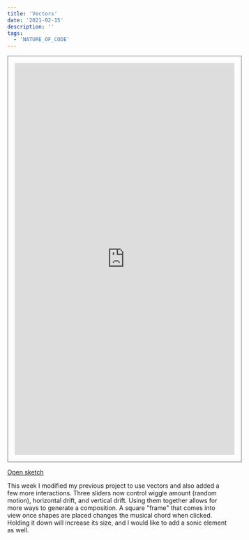 ```yaml
---
title: 'Vectors'
date: '2021-02-15'
description: ''
tags:
  - 'NATURE_OF_CODE'
---
```


<iframe style="padding: 15px; border: 2px solid rgba(0,0,0,0.3)" width="100%" height="900" src="https://editor.p5js.org/ejarzo/embed/EbW92u-za"></iframe>

[Open sketch](https://editor.p5js.org/ejarzo/sketches/EbW92u-za)

This week I modified my previous project to use vectors and also added a few more interactions. Three sliders now control wiggle amount (random motion), horizontal drift, and vertical drift. Using them together allows for more ways to generate a composition. A square "frame" that comes into view once shapes are placed changes the musical chord when clicked. Holding it down will increase its size, and I would like to add a sonic element as well.
